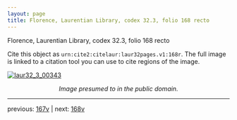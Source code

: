 ```yaml
---
layout: page
title: Florence, Laurentian Library, codex 32.3, folio 168 recto
---
```


Florence, Laurentian Library, codex 32.3, folio 168 recto

Cite this object as `urn:cite2:citelaur:laur32pages.v1:168r`.  The full image is linked to a citation tool you can use to cite regions of the image.

[![laur32_3_00343](http://www.homermultitext.org/iipsrv?IIIF=/project/homer/pyramidal/deepzoom/citelaur/laur32imgs/v1/laur32_3_00343.tif/full/800,/0/default.jpg)](http://www.homermultitext.org/ict2/?urn=urn:cite2:citelaur:laur32imgs.v1:laur32_3_00343) 

<p style="text-align: center; font-style: italic;">Image presumed to in the public domain.</p>

---

previous: [167v](../167v/) | next: [168v](../168v/)